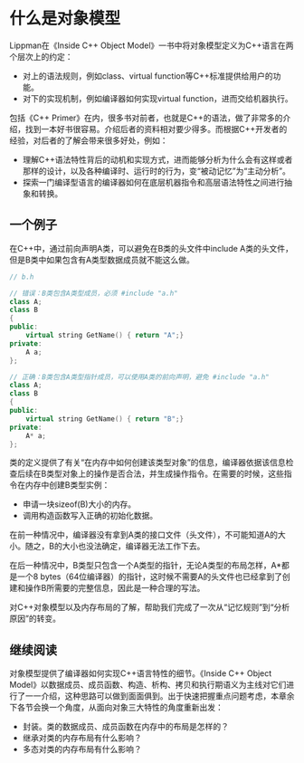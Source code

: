 # 什么是对象模型

Lippman在《Inside C++ Object Model》一书中将对象模型定义为C++语言在两个层次上的约定：

* 对上的语法规则，例如class、virtual function等C++标准提供给用户的功能。
* 对下的实现机制，例如编译器如何实现virtual function，进而交给机器执行。

包括《C++ Primer》在内，很多书对前者，也就是C++的语法，做了非常多的介绍，找到一本好书很容易。介绍后者的资料相对要少得多。而根据C++开发者的经验，对后者的了解会带来很多好处，例如：

* 理解C++语法特性背后的动机和实现方式，进而能够分析为什么会有这样或者那样的设计，以及各种编译时、运行时的行为，变“被动记忆”为“主动分析”。
* 探索一门编译型语言的编译器如何在底层机器指令和高层语法特性之间进行抽象和转换。

## 一个例子

在C++中，通过前向声明A类，可以避免在B类的头文件中include A类的头文件，但是B类中如果包含有A类型数据成员就不能这么做。

```c++
// b.h

// 错误：B类包含A类型成员，必须 #include "a.h"
class A;
class B
{
public:
    virtual string GetName() { return "A";}
private:
    A a;
};

// 正确：B类包含A类型指针成员，可以使用A类的前向声明，避免 #include "a.h"
class A;
class B
{
public:
    virtual string GetName() { return "B";}
private:
    A* a;
};
```

类的定义提供了有关“在内存中如何创建该类型对象”的信息，编译器依据该信息检查后续在B类型对象上的操作是否合法，并生成操作指令。在需要的时候，这些指令在内存中创建B类型实例：

* 申请一块sizeof(B)大小的内存。
* 调用构造函数写入正确的初始化数据。

在前一种情况中，编译器没有拿到A类的接口文件（头文件），不可能知道A的大小。随之，B的大小也没法确定，编译器无法工作下去。

在后一种情况中，B类型只包含一个A类型的指针，无论A类型的布局怎样，A*都是一个8 bytes（64位编译器）的指针，这时候不需要A的头文件也已经拿到了创建和操作B所需要的完整信息，因此是一种合理的写法。

对C++对象模型以及内存布局的了解，帮助我们完成了一次从“记忆规则”到“分析原因”的转变。

## 继续阅读

对象模型提供了编译器如何实现C++语言特性的细节。《Inside C++ Object Model》以数据成员、成员函数、构造、析构、拷贝和执行期语义为主线对它们进行了一一介绍，这种思路可以做到面面俱到。出于快速把握重点问题考虑，本章余下各节会换一个角度，从面向对象三大特性的角度重新出发：

* 封装。类的数据成员、成员函数在内存中的布局是怎样的？
* 继承对类的内存布局有什么影响？
* 多态对类的内存布局有什么影响？
